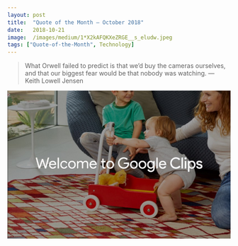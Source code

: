 ```yaml
---
layout:	post
title:	"Quote of the Month — October 2018"
date:	2018-10-21
image:  /images/medium/1*X2kAFQKXeZRGE__s_eludw.jpeg
tags: ["Quote-of-the-Month", Technology]
---
```


> What Orwell failed to predict is that we’d buy the cameras ourselves, and that our biggest fear would be that nobody was watching.
> — Keith Lowell Jensen  

  ![](/images/medium/1*X2kAFQKXeZRGE__s_eludw.jpeg)